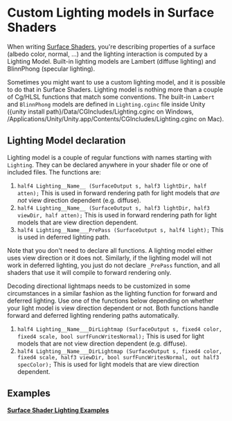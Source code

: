 Custom Lighting models in Surface Shaders
=========================================


When writing [Surface Shaders](SL-SurfaceShaders.html), you're describing properties of a surface (albedo color, normal, ...) and the lighting interaction is computed by a <span class=keyword>Lighting Model</span>. Built-in lighting models are <span class=keyword>Lambert</span> (diffuse lighting) and <span class=keyword>BlinnPhong</span> (specular lighting).

Sometimes you might want to use a custom lighting model, and it is possible to do that in Surface Shaders. Lighting model is nothing more than a couple of Cg/HLSL functions that match some conventions. The built-in `Lambert` and `BlinnPhong` models are defined in `Lighting.cginc` file inside Unity (<span class=menu>{unity install path}/Data/CGIncludes/Lighting.cginc</span> on Windows, <span class=menu>/Applications/Unity/Unity.app/Contents/CGIncludes/Lighting.cginc</span> on Mac).


Lighting Model declaration
--------------------------


Lighting model is a couple of regular functions with names starting with `Lighting`. They can be declared anywhere in your shader file or one of included files. The functions are:
1. `half4 Lighting__Name__ (SurfaceOutput s, half3 lightDir, half atten);`
  This is used in forward rendering path for light models that _are not_ view direction dependent (e.g. diffuse).
1. `half4 Lighting__Name__ (SurfaceOutput s, half3 lightDir, half3 viewDir, half atten);`
  This is used in forward rendering path for light models that are view direction dependent.
1. `half4 Lighting__Name___PrePass (SurfaceOutput s, half4 light);`
  This is used in deferred lighting path.

Note that you don't need to declare all functions. A lighting model either uses view direction or it does not. Similarly, if the lighting model will not work in deferred lighting, you just do not declare `_PrePass` function, and all shaders that use it will compile to forward rendering only.

Decoding directional lightmaps needs to be customized in some circumstances in a similar fashion as the lighting function for forward and deferred lighting. Use one of the functions below depending on whether your light model is view direction dependent or not. Both functions handle forward and deferred lighting rendering paths automatically.

1. `half4 Lighting__Name___DirLightmap (SurfaceOutput s, fixed4 color, fixed4 scale, bool surfFuncWritesNormal);`
  This is used for light models that are not view direction dependent (e.g. diffuse).
1. `half4 Lighting__Name___DirLightmap (SurfaceOutput s, fixed4 color, fixed4 scale, half3 viewDir, bool surfFuncWritesNormal, out half3 specColor);`
  This is used for light models that are view direction dependent.


Examples
--------


__[Surface Shader Lighting Examples](SL-SurfaceShaderLightingExamples.html)__

